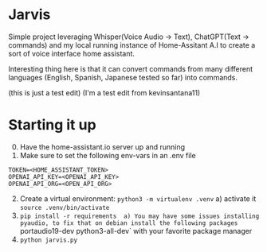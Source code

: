 # Jarvis
Simple project leveraging Whisper(Voice Audio -> Text), ChatGPT(Text -> commands) and my local running instance of Home-Assitant A.I to create a sort of voice interface home assistant. 

Interesting thing here is that it can convert commands from many different languages (English, Spanish, Japanese tested so far) into commands.

(this is just a test edit)
(I'm a test edit from kevinsantana11)

# Starting it up
0) Have the home-assistant.io server up and running
1) Make sure to set the following env-vars in an .env file
```
TOKEN=<HOME_ASSISTANT_TOKEN>
OPENAI_API_KEY=<OPENAI_API_KEY>
OPENAI_API_ORG=<OPEN_API_ORG>
```
2) Create a virtual environment: `python3 -m virtualenv .venv`
  a) activate it `source .venv/bin/activate`
3) `pip install -r requirements 
  a) You may have some issues installing pyaudio, to fix that on debian install the following packages `portaudio19-dev python3-all-dev` with your favorite package manager
4) `python jarvis.py`
